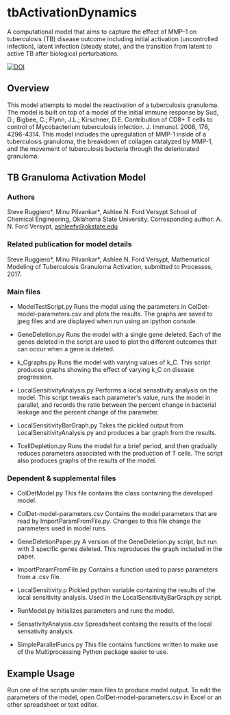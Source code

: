 # tbActivationDynamics
A computational model that aims to capture the effect of MMP-1 on tuberculosis (TB) disease outcome including initial activation (uncontrolled infection), latent infection (steady state), and the transition from latent to active TB after biological perturbations.

[![DOI](https://zenodo.org/badge/102527971.svg)](https://zenodo.org/badge/latestdoi/102527971)

## Overview
This model attempts to model the reactivation of a tuberculosis granuloma.
The model is built on top of a model of the initial immune response by Sud, D.; Bigbee, C.; Flynn, J.L.; Kirschner, D.E. Contribution of CD8+ T cells to control of Mycobacterium tuberculosis infection. J. Immunol. 2008, 176, 4296-4314.
This model includes the upregulation of MMP-1 inside of a tuberculosis granuloma, the breakdown of collagen catalyzed by MMP-1,
and the movement of tuberculosis bacteria through the deteriorated granuloma.


## TB Granuloma Activation Model
### Authors
Steve Ruggiero*, Minu Pilvankar*, Ashlee N. Ford Versypt 
School of Chemical Engineering,
Oklahoma State University.
Corresponding author: A. N. Ford Versypt, ashleefv@okstate.edu

### Related publication for model details
Steve Ruggiero*, Minu Pilvankar*, Ashlee N. Ford Versypt, Mathematical Modeling of Tuberculosis Granuloma Activation, submitted to Processes, 2017.

### Main files

* ModelTestScript.py
   Runs the model using the parameters in ColDet-model-parameters.csv and plots the results. 
   The graphs are saved to jpeg files and are displayed when run using an ipython console.
	
* GeneDeletion.py
   Runs the model with a single gene deleted. Each of the genes deleted in the script
   are used to plot the different outcomes that can occur when a gene is deleted.
	
* k_Cgraphs.py
   Runs the model with varying values of k_C. This script produces graphs showing
   the effect of varying k_C on disease progression.
	
* LocalSensitivityAnalysis.py
   Performs a local sensativity analysis on the model. This script tweaks each parameter's
   value, runs the model in parallel, and records the ratio between the percent change in 
   bacterial leakage and the percent change of the parameter.
	
* LocalSensitivityBarGraph.py
   Takes the pickled output from LocalSensitivityAnalysis.py and produces a bar graph from the results.
	
* TcellDepletion.py
   Runs the model for a brief period, and then gradually reduces parameters associated
   with the production of T cells. The script also produces graphs of the results of the model.

### Dependent & supplemental files

* ColDetModel.py
	This file contains the class containing the developed model.
	
* ColDet-model-parameters.csv
	Contains the model parameters that are read by ImportParamFromFile.py.
	Changes to this file change the parameters used in model runs.
	
* GeneDeletionPaper.py
	A version of the GeneDeletion.py script, but run with 3 specific genes deleted.
	This reproduces the graph included in the paper.

* ImportParamFromFile.py
	Contains a function used to parse parameters from a .csv file.
	
* LocalSensitivity.p
	Pickled python variable containing the results of the local sensitivity analysis.
	Used in the LocalSensitivityBarGraph.py script.
	
* RunModel.py
	Initializes parameters and runs the model.
	
* SensativityAnalysis.csv
	Spreadsheet containg the results of the local sensativity analysis.
	
* SimpleParallelFuncs.py
	This file contains functions written to make use of the Multiprocessing Python
	package easier to use.

   
## Example Usage
Run one of the scripts under main files to produce model output. 
To edit the parameters of the model, open ColDet-model-parameters.csv in Excel or an other spreadsheet or text editor.
